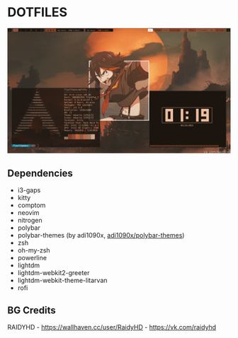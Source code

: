 # DOTFILES

![screenshot](https://raw.githubusercontent.com/FLYwithPEACE/DOTFILES/main/2021-03-24-01%3A19%3A36-screenshot.png)

## Dependencies

* i3-gaps
* kitty
* comptom
* neovim
* nitrogen
* polybar
* polybar-themes (by adi1090x,  [adi1090x/polybar-themes](https://github.com/adi1090x/polybar-themes))
* zsh
* oh-my-zsh
* powerline
* lightdm
* lightdm-webkit2-greeter
* lightdm-webkit-theme-litarvan
* rofi

## BG Credits

RAIDYHD - https://wallhaven.cc/user/RaidyHD - https://vk.com/raidyhd

